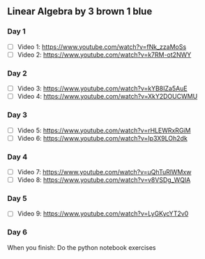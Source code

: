## Linear Algebra by 3 brown 1 blue

### Day 1

- [ ]  Video 1: https://www.youtube.com/watch?v=fNk_zzaMoSs
- [ ]  Video 2: https://www.youtube.com/watch?v=k7RM-ot2NWY

### Day 2

- [ ]  Video 3: https://www.youtube.com/watch?v=kYB8IZa5AuE
- [ ]  Video 4: https://www.youtube.com/watch?v=XkY2DOUCWMU

### Day 3

- [ ]  Video 5: https://www.youtube.com/watch?v=rHLEWRxRGiM
- [ ]  Video 6: https://www.youtube.com/watch?v=Ip3X9LOh2dk

### Day 4

- [ ]  Video 7: https://www.youtube.com/watch?v=uQhTuRlWMxw
- [ ]  Video 8: https://www.youtube.com/watch?v=v8VSDg_WQlA

### Day 5

- [ ]  Video 9: https://www.youtube.com/watch?v=LyGKycYT2v0

### Day 6

When you finish: Do the python notebook exercises